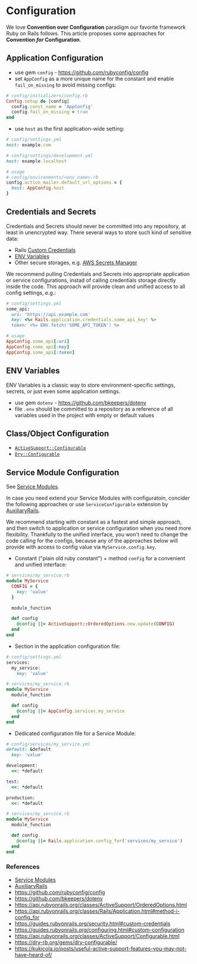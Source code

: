 # Configuration

We love **Convention over Configuration** paradigm our favorite framework Ruby on Rails follows.
This article proposes some approaches for **Convention _for_ Configuration**.

## Application Configuration

- use gem `config` - https://github.com/rubyconfig/config
- set `AppConfig` as a more unique name for the constant and enable `fail_on_missing` to avoid missing configs:
```ruby
# config/initializers/config.rb
Config.setup do |config|
  config.const_name = 'AppConfig'
  config.fail_on_missing = true
end
```
- use `host` as the first application-wide setting:
```ruby
# config/settings.yml
host: example.com

# config/settings/development.yml
host: example.localhost

# usage
# config/environments/<env_name>.rb
config.action_mailer.default_url_options = {
  host: AppConfig.host
}
```

## Credentials and Secrets

Credentials and Secrets should never be committed into any repository, at least in unencrypted way.
There several ways to store such kind of sensitive data:

* Rails [Custom Credentials](https://guides.rubyonrails.org/security.html#custom-credentials)
* [ENV Variables](#env-variables)
* Other secure storages, e.g. [AWS Secrets Manager](https://aws.amazon.com/secrets-manager/)

We recommend pulling Credentials and Secrets into appropriate application or service configurations,
instad of calling credentials storage directly inside the code.
This approach will provide clean and unified access to all config settings, e.g.:

```ruby
# config/settings.yml
some_api:
  uri: 'https://api.example.com'
  key: <%= Rails.application.credentials.some_api_key! %>
  token: <%= ENV.fetch('SOME_API_TOKEN') %>

# usage
AppConfig.some_api[:uri]
AppConfig.some_api[:key]
AppConfig.some_api[:token]
```

## ENV Variables

ENV Variables is a classic way to store environment-specific settings, secrets, or just even some application settings.

- use gem `dotenv` - https://github.com/bkeepers/dotenv
- file `.env` should be committed to a repository as a reference of all variables used in the project with empty or default values

## Class/Object Configuration

* [`ActiveSupport::Configurable`](https://api.rubyonrails.org/classes/ActiveSupport/Configurable.html)
* [`Dry::Configurable`](https://dry-rb.org/gems/dry-configurable/)

## Service Module Configuration

See [Service Modules](https://github.com/ergoserv/handbook/blob/master/guides/service_modules.md).

In case you need extend your Service Modules with configuratoin, concider the following approaches
or use `ServiceConfigurable` extension by [AuxiliaryRails](https://github.com/ergoserv/auxiliary_rails).

We recommend starting with constant as a fastest and simple approach, and then switch to application or service configuration when you need more flexibility.
Thankfully to the unified interface, you won't need to change the code calling for the configs,
because any of the approaches below will provide with access to config value via `MyService.config.key`.

- Constant ("plain old ruby constant") + method `config` for a convenient and unified interface:
```ruby
# services/my_service.rb
module MyService
  CONFIG = {
    key: 'value'
  }

  module_function

  def config
    @config ||= ActiveSupport::OrderedOptions.new.update(CONFIG)
  end
end
```

- Section in the application configuration file:
```ruby
# config/settings.yml
services:
  my_service:
    key: 'value'

# services/my_service.rb
module MyService
  module_function

  def config
    @config ||= AppConfig.services.my_service
  end
end
```

- Dedicated configuration file for a Service Module:
```ruby
# config/services/my_service.yml
default: &default
  key: 'value'

development:
  <<: *default

test:
  <<: *default

production:
  <<: *default

# services/my_service.rb
module MyService
  module_function

  def config
    @config ||= Rails.application.config_for('services/my_service')
  end
end
```

### References
- [Service Modules](https://github.com/ergoserv/handbook/blob/master/guides/service_modules.md)
- [AuxiliaryRails](https://github.com/ergoserv/auxiliary_rails)
- https://github.com/rubyconfig/config
- https://github.com/bkeepers/dotenv
- https://api.rubyonrails.org/classes/ActiveSupport/OrderedOptions.html
- https://api.rubyonrails.org/classes/Rails/Application.html#method-i-config_for
- https://guides.rubyonrails.org/security.html#custom-credentials
- https://guides.rubyonrails.org/configuring.html#custom-configuration
- https://api.rubyonrails.org/classes/ActiveSupport/Configurable.html
- https://dry-rb.org/gems/dry-configurable/
- https://kukicola.io/posts/useful-active-support-features-you-may-not-have-heard-of/
